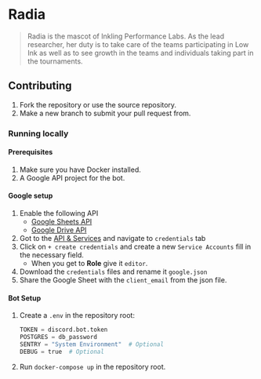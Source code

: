 # Radia

> Radia is the mascot of Inkling Performance Labs. As the lead researcher, her duty is to take care of the teams participating in Low Ink as well as to see growth in the teams and individuals taking part in the tournaments.

<!-- Banner -->

## Contributing

1. Fork the repository or use the source repository.
1. Make a new branch to submit your pull request from.

### Running locally

#### Prerequisites

1. Make sure you have Docker installed.
1. A Google API project for the bot.

#### Google setup

1. Enable the following API
   - [Google Sheets API](https://console.developers.google.com/apis/api/sheets.googleapis.com)
   - [Google Drive API](https://console.developers.google.com/apis/api/drive.googleapis.com)
1. Got to the [API & Services](https://console.developers.google.com/apis/credentials) and navigate to `credentials` tab
1. Click on `+ create credentials` and create a new `Service Accounts` fill in the necessary field.
   - When you get to **Role** give it `editor`.
1. Download the `credentials` files and rename it `google.json`
1. Share the Google Sheet with the `client_email` from the json file.

#### Bot Setup

1. Create a `.env` in the repository root:

   ```py
   TOKEN = discord.bot.token
   POSTGRES = db_password
   SENTRY = "System Environment"  # Optional
   DEBUG = true  # Optional
   ```

1. Run `docker-compose up` in the repository root.
